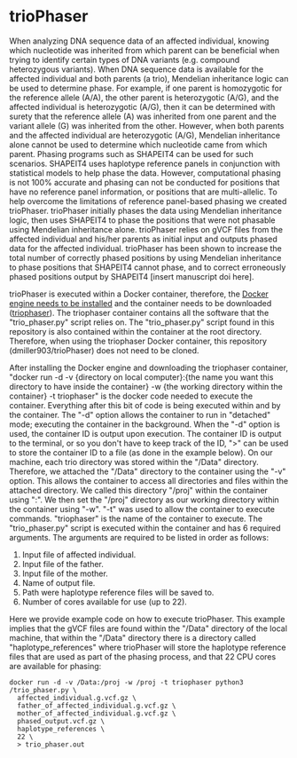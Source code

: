 # trioPhaser
When analyzing DNA sequence data of an affected individual, knowing which 
nucleotide was inherited from which parent can be beneficial when trying to 
identify certain types of DNA variants (e.g. compound heterozygous variants). 
When DNA sequence data is available for the affected individual and both 
parents (a trio), Mendelian inheritance logic can be used to determine phase. 
For example, if one parent is homozygotic for the reference allele (A/A), the 
other parent is heterozygotic (A/G), and the affected individual is 
heterozygotic (A/G), then it can be determined with surety that the reference 
allele (A) was inherited from one parent and the variant allele (G) was 
inherited from the other. However, when both parents and the affected 
individual are heterozygotic (A/G), Mendelian inheritance alone cannot be used 
to determine which nucleotide came from which parent. Phasing programs such as 
SHAPEIT4 can be used for such scenarios. SHAPEIT4 uses haplotype reference 
panels in conjunction with statistical models to help phase the data. However, 
computational phasing is not 100% accurate and phasing can not be conducted for 
positions that have no reference panel information, or positions that are 
multi-allelic. To help overcome the limitations of reference panel-based 
phasing we created trioPhaser. trioPhaser initially phases the data using 
Mendelian inheritance logic, then uses SHAPEIT4 to phase the positions that 
were not phasable using Mendelian inheritance alone. trioPhaser relies on gVCF 
files from the affected individual and his/her parents as initial input and 
outputs phased data for the affected individual. trioPhaser has been shown to
increase the total number of correctly phased positions by using Mendelian
inheritance to phase positions that SHAPEIT4 cannot phase, and to correct 
erroneously phased positions output by SHAPEIT4 [insert manuscript doi here].

trioPhaser is executed within a Docker container, therefore, the [Docker engine
needs to be installed](https://docs.docker.com/desktop/) and the container 
needs to be downloaded 
([triophaser](https://hub.docker.com/repository/docker/dmill903/triophaser])). 
The triophaser container contains all the software that the "trio_phaser.py" 
script relies on. The "trio_phaser.py" script found in this repository is also 
contained within the container at the root directory. Therefore, when using the
triophaser Docker container, this repository (dmiller903/trioPhaser) does not 
need to be cloned. 

After installing the Docker engine and downloading the triophaser container,
"docker run -d -v {directory on local computer}:{the name you want this
directory to have inside the container} -w {the working directory within the
container} -t triophaser" is the docker code needed 
to execute the container. Everything after this bit of code is being executed 
within and by the container. The "-d" option allows the container to run in 
"detached" mode; executing the container in the background. When the "-d" 
option is used, the container ID is output upon execution. The container ID is 
output to the terminal, or so you don't have to keep track of the ID, ">" can 
be used to store the container ID to a file (as done in the example below). 
On our machine, each trio directory was stored within the "/Data" directory. 
Therefore, we attached the "/Data" directory to the container using the "-v" 
option. This allows the container to access all directories and files within 
the attached directory. We called this directory "/proj" within the container 
using ":". We then set the "/proj" directory as our working directory within 
the container using "-w". "-t" was used to allow the container to execute 
commands. "triophaser" is the name of the container to execute.
The "trio_phaser.py" script is executed within the container and has 6 required 
arguments. The arguments are required to be listed in order as follows:

1. Input file of affected individual.
2. Input file of the father.
3. Input file of the mother.
4. Name of output file.
5. Path were haplotype reference files will be saved to.
6. Number of cores available for use (up to 22).

Here we provide example code on how to execute trioPhaser. This example implies
that the gVCF files are found within the "/Data" directory of the local machine,
that within the "/Data" directory there is a directory called
"haplotype_references" where trioPhaser will store the haplotype reference 
files that are used as part of the phasing process, and that 22 CPU cores are 
available for phasing:

```ignore
docker run -d -v /Data:/proj -w /proj -t triophaser python3 /trio_phaser.py \
  affected_individual.g.vcf.gz \
  father_of_affected_individual.g.vcf.gz \
  mother_of_affected_individual.g.vcf.gz \
  phased_output.vcf.gz \
  haplotype_references \
  22 \
  > trio_phaser.out
```